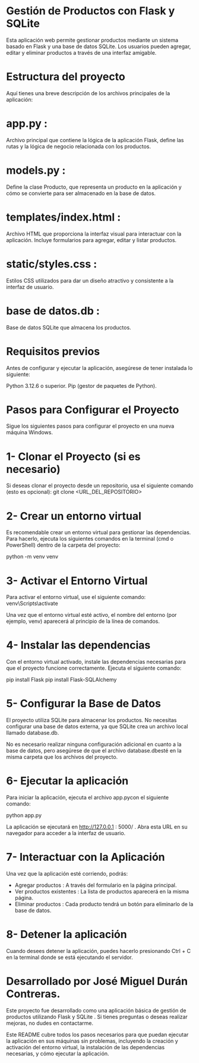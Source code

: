 # Gestión de Productos con Flask y SQLite
Esta aplicación web permite gestionar productos mediante un sistema basado en Flask y una base de datos SQLite. Los usuarios pueden agregar, editar y eliminar productos a través de una interfaz amigable.

# Estructura del proyecto
Aquí tienes una breve descripción de los archivos principales de la aplicación:

# app.py :
Archivo principal que contiene la lógica de la aplicación Flask, define las rutas y la lógica de negocio relacionada con los productos.

# models.py :
Define la clase Producto, que representa un producto en la aplicación y cómo se convierte para ser almacenado en la base de datos.

# templates/index.html :
Archivo HTML que proporciona la interfaz visual para interactuar con la aplicación. Incluye formularios para agregar, editar y listar productos.

# static/styles.css :
Estilos CSS utilizados para dar un diseño atractivo y consistente a la interfaz de usuario.

# base de datos.db :
Base de datos SQLite que almacena los productos.


# Requisitos previos

Antes de configurar y ejecutar la aplicación, asegúrese de tener instalada lo siguiente:

Python 3.12.6 o superior.
Pip (gestor de paquetes de Python).

# Pasos para Configurar el Proyecto

Sigue los siguientes pasos para configurar el proyecto en una nueva máquina Windows.

# 1- Clonar el Proyecto (si es necesario)
Si deseas clonar el proyecto desde un repositorio, usa el siguiente comando (esto es opcional):
git clone <URL_DEL_REPOSITORIO>

# 2-  Crear un entorno virtual
Es recomendable crear un entorno virtual para gestionar las dependencias. Para hacerlo, ejecuta los siguientes comandos en la terminal (cmd o PowerShell) dentro de la carpeta del proyecto:

python -m venv venv

# 3- Activar el Entorno Virtual
Para activar el entorno virtual, use el siguiente comando:
venv\Scripts\activate

Una vez que el entorno virtual esté activo, el nombre del entorno (por ejemplo, venv) aparecerá al principio de la línea de comandos.

# 4-  Instalar las dependencias
Con el entorno virtual activado, instale las dependencias necesarias para que el proyecto funcione correctamente. Ejecuta el siguiente comando:

pip install Flask
pip install Flask-SQLAlchemy

# 5- Configurar la Base de Datos
El proyecto utiliza SQLite para almacenar los productos. No necesitas configurar una base de datos externa, ya que SQLite crea un archivo local llamado database.db.

No es necesario realizar ninguna configuración adicional en cuanto a la base de datos, pero asegúrese de que el archivo database.dbesté en la misma carpeta que los archivos del proyecto.

# 6-  Ejecutar la aplicación
Para iniciar la aplicación, ejecuta el archivo app.pycon el siguiente comando:

python app.py

La aplicación se ejecutará en http://127.0.0.1 : 5000/ . Abra esta URL en su navegador para acceder a la interfaz de usuario.

# 7- Interactuar con la Aplicación
Una vez que la aplicación esté corriendo, podrás:

* Agregar productos : A través del formulario en la página principal.
* Ver productos existentes : La lista de productos aparecerá en la misma página.
* Eliminar productos : Cada producto tendrá un botón para eliminarlo de la base de datos.

# 8-  Detener la aplicación
Cuando desees detener la aplicación, puedes hacerlo presionando Ctrl + C en la terminal donde se está ejecutando el servidor.




# Desarrollado por José Miguel Durán Contreras.
Este proyecto fue desarrollado como una aplicación básica de gestión de productos utilizando Flask y SQLite . Si tienes preguntas o deseas realizar mejoras, no dudes en contactarme.

Este README cubre todos los pasos necesarios para que puedan ejecutar la aplicación en sus máquinas sin problemas, incluyendo la creación y activación del entorno virtual, la instalación de las dependencias necesarias, y cómo ejecutar la aplicación.





